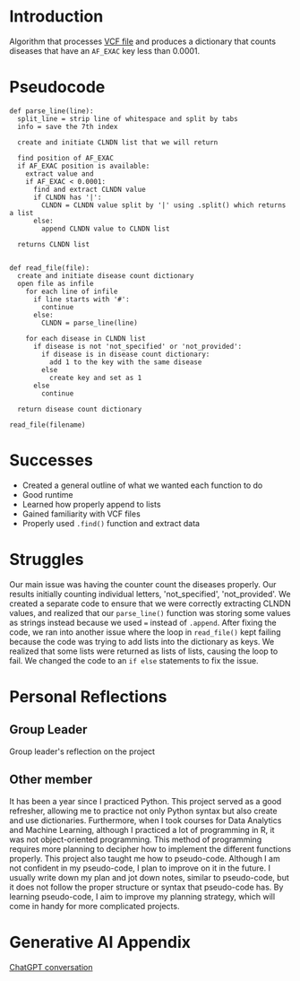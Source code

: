# Introduction
Algorithm that processes [VCF file](./clinvar_20190923_short.vcf) and produces a dictionary that counts diseases that have an `AF_EXAC` key less than 0.0001. 

# Pseudocode

```
def parse_line(line):
  split_line = strip line of whitespace and split by tabs
  info = save the 7th index

  create and initiate CLNDN list that we will return

  find position of AF_EXAC
  if AF_EXAC position is available:
    extract value and
    if AF_EXAC < 0.0001:
      find and extract CLNDN value
      if CLNDN has '|':
        CLNDN = CLNDN value split by '|' using .split() which returns a list
      else:
        append CLNDN value to CLNDN list
  
  returns CLNDN list
  

def read_file(file):
  create and initiate disease count dictionary
  open file as infile
    for each line of infile
      if line starts with '#':
        continue
      else:
        CLNDN = parse_line(line)

    for each disease in CLNDN list
      if disease is not 'not_specified' or 'not_provided':
        if disease is in disease count dictionary:
          add 1 to the key with the same disease
        else
          create key and set as 1
      else
        continue

  return disease count dictionary

read_file(filename)  
```

# Successes
* Created a general outline of what we wanted each function to do
* Good runtime
* Learned how properly append to lists
* Gained familiarity with VCF files
* Properly used `.find()` function and extract data

# Struggles
Our main issue was having the counter count the diseases properly. Our results initially counting individual letters, 'not_specified', 'not_provided'. We created a separate code to ensure that we were correctly extracting CLNDN values, and realized that our `parse_line()` function was storing some values as strings instead because we used `=` instead of `.append`. After fixing the code, we ran into another issue where the loop in `read_file()` kept failing because the code was trying to add lists into the dictionary as keys. We realized that some lists were returned as lists of lists, causing the loop to fail. We changed the code to an  `if else` statements to fix the issue.

# Personal Reflections
## Group Leader
Group leader's reflection on the project

## Other member
It has been a year since I practiced Python. This project served as a good refresher, allowing me to practice not only Python syntax but also create and use dictionaries. Furthermore, when I took courses for Data Analytics and Machine Learning, although I practiced a lot of programming in R, it was not object-oriented programming. This method of programming requires more planning to decipher how to implement the different functions properly. This project also taught me how to pseudo-code. Although I am not confident in my pseudo-code, I plan to improve on it in the future. I usually write down my plan and jot down notes, similar to pseudo-code, but it does not follow the proper structure or syntax that pseudo-code has. By learning pseudo-code, I aim to improve my planning strategy, which will come in handy for more complicated projects.

# Generative AI Appendix
[ChatGPT conversation](https://chatgpt.com/share/68c4af41-209c-800b-903e-1c02002b9cf0)
